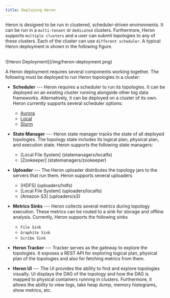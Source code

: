 ```yaml
---
title: Deploying Heron
---
```


Heron is designed to be run in clustered, scheduler-driven environments. It can
be run in a `multi-tenant` or `dedicated` clusters. Furthermore, Heron supports
`multiple clusters` and a user can submit topologies to any of these clusters. Each
of the cluster can use `different scheduler`. A typical Heron deployment is shown
in the following figure.

<br />
![Heron Deployment](/img/heron-deployment.png)
<br/>

A Heron deployment requires several components working together. The following must
be deployed to run Heron topologies in a cluster:

* **Scheduler** --- Heron requires a scheduler to run its topologies. It can
be deployed on an existing cluster running alongside other big data frameworks.
Alternatively, it can be deployed on a cluster of its own. Heron currently
supports several scheduler options:
  * [Aurora](schedulers/aurora)
  * [Local](schedulers/local)
  * [Slurm](schedulers/slurm)

* **State Manager** --- Heron state manager tracks the state of all deployed
topologies. The topology state includes its logical plan,
physical plan, and execution state. Heron supports the following state managers:
  * [Local File System] (statemanagers/localfs)
  * [Zookeeper] (statemanagers/zookeeper)

* **Uploader** --- The Heron uploader distributes the topology jars to the
servers that run them. Heron supports several uploaders
  * [HDFS] (uploaders/hdfs)
  * [Local File System] (uploaders/localfs)
  * [Amazon S3] (uploaders/s3)

* **Metrics Sinks** --- Heron collects several metrics during topology execution.
These metrics can be routed to a sink for storage and offline analysis.
Currently, Heron supports the following sinks

  * `File Sink`
  * `Graphite Sink`
  * `Scribe Sink`

* **Heron Tracker** --- Tracker serves as the gateway to explore the topologies.
It exposes a REST API for exploring logical plan, physical plan of the topologies and
also for fetching metrics from them.

* **Heron UI** --- The UI provides the ability to find and explore topologies visually.
UI displays the DAG of the topology and how the DAG is mapped to physical containers
running in clusters. Furthermore, it allows the ability to view logs, take heap dump, memory
histograms, show metrics, etc.
